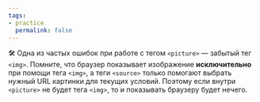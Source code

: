 ```yaml
---
tags:
- practice
  permalink: false
---
```


🛠 Одна из частых ошибок при работе с тегом `<picture>` — забытый тег `<img>`. Помните, что браузер показывает изображение **исключительно** при помощи тега `<img>`, а теги `<source>` только помогают выбрать нужный URL картинки для текущих условий. Поэтому если внутри `<picture>` не будет тега `<img>`, то и показывать браузеру будет нечего.

